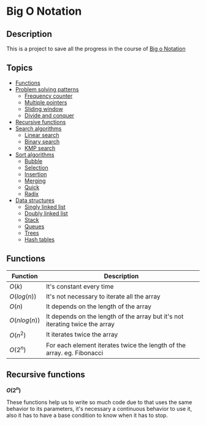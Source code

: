 # Big O Notation

## Description

This is a project to save all the progress in the course of [Big o Notation](https://www.udemy.com/course/js-algorithms-and-data-structures-masterclass/)

## Topics

- [Functions](#functions)
- [Problem solving patterns](problem_solving_patterns)
  - [Frequency counter](problem_solving_patterns#frequency-counter)
  - [Multiple pointers](problem_solving_patterns#multiple-pointers)
  - [Sliding window](problem_solving_patterns#sliding-window)
  - [Divide and conquer](problem_solving_patterns#divide-and-conquer)
- [Recursive functions](#recursive-functions)
- [Search algorithms](search)
  - [Linear search](search#linear-search)
  - [Binary search](search#binary-Search)
  - [KMP search](search#kmp-Search)
- [Sort algorithms](sort)
  - [Bubble](sort#bubble)
  - [Selection](sort#selection)
  - [Insertion](sort#insertion)
  - [Merging](sort#merging)
  - [Quick](sort#quick)
  - [Radix](sort#radix)
- [Data structures](data_structures)
  - [Singly linked list](data_structures#singly-linked-list)
  - [Doubly linked list](data_structures#doubly-linked-list)
  - [Stack](data_structures#stack)
  - [Queues](data_structures#queues)
  - [Trees](data_structures#trees)
  - [Hash tables](data_structures#hash-tables)

## Functions

Function | Description
-------- | -----------
$O(k)$ | It's constant every time
$O(log(n))$ | It's not necessary to iterate all the array
$O(n)$ | It depends on the length of the array
$O(n log(n))$ | It depends on the length of the array but it's not iterating twice the array
$O(n^2)$ | It iterates twice the array
$O(2^n)$ | For each element iterates twice the length of the array. eg. Fibonacci

## Recursive functions

**$O(2^n)$**

These functions help us to write so much code due to that uses the same behavior to its parameters, it's necessary a continuous behavior to use it, also it has to have a base condition to know when it has to stop.
